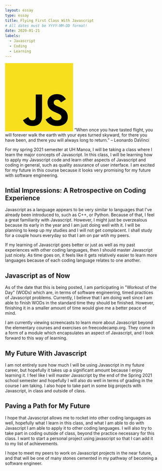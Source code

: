 ```yaml
---
layout: essay
type: essay
title: Flying First Class With Javascript
# All dates must be YYYY-MM-DD format!
date: 2020-01-21
labels:
  - Javascript
  - Coding
  - Learning
---
```


<img class="ui tiny right spaced image" src="../images/javascript.png"> “When once you have tasted flight, you will forever walk the earth with your eyes turned skyward, for there you have been, and there you will always long to return.” – Leonardo DaVinci

For my spring 2021 semester at UH Manoa, I will be taking a class where I learn the major concepts of Javascript. In this class, I will be learning how to apply my Javascript code and
learn other aspects of Javascript and coding in general, such as quality assurance of user interface. I am excited for my future in this course because it looks very promising for
my future with software engineering.

## Intial Impressions: A Retrospective on Coding Experience

Javascript as a language appears to be very similar to languages that I've already been introduced to, such as C++, or Python. Because of that, I feel a great familiarity with Javascript. However, I might just be overzealous because its early in the year and I am just doing well with it. I will be planning to keep up my studies and I will not get
complacent. I shall study for a couple hours everyday so that I am on par wtih my peers.

If my learning of Javascript goes better or just as well as my past experiences with other coding languages, then I should master Javascript just nicely. As time goes on, it feels
like it gets relatively easier to learn more languages because of each coding language relates to one another. 


## Javascript as of Now

As of the date that this is being posted, I am participating in "Workout of the Day" (WODs) which are, in terms of software engineering, timed practices of Javascript problems. Currently, I believe that I am doing well since I am able to finish WODs in the standard time they should be finished. However, finishing it in a smaller amount of time would give me a better peace of mind.

I am currently viewing screencasts to learn more about Javascript beyond the elementary courses and exercises on freecodecamp.org. They come in a form of a module which encapsulates an aspect of Javascript, and I look forward to this way of learning.


## My Future With Javascript

I am not entirely sure how much I will be using Javascript in my future career, but hopefully it takes up a significant amount because I enjoy learning it. I feel like I will master
Javascript by the end of the Spring 2021 school semester and hopefully I will also do well in terms of grading in the course I am taking. I also hope to take part in some big projects with Javascript, in class and outside of class. 

## Paving a Path for My Future

I hope that Javascript allows me to rocket into other coding languages as well, hopefully what I learn in this class, and what I am able to do with Javascript I am able to apply it to 
other coding languages. I will also try to take part in coding outside of class, beyond the practice necessary for this class. I want to start a personal project using javascript so that I can add it to my list of achievements.

I hope to meet my peers to work on Javascript projects in the near future, and that will be one of many stones cemented in my pathway of becoming a software engineer.
